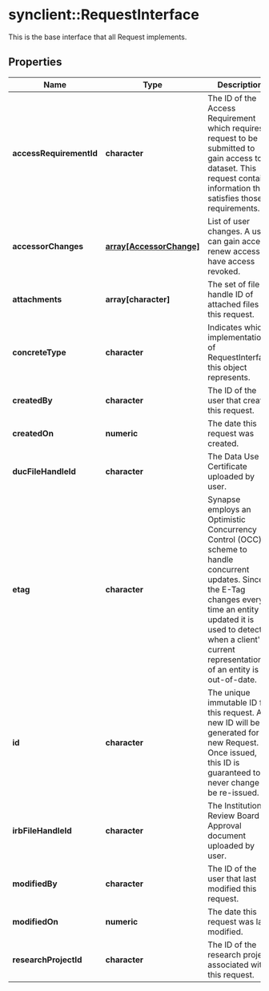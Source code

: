 # synclient::RequestInterface

This is the base interface that all Request implements.
## Properties
Name | Type | Description | Notes
------------ | ------------- | ------------- | -------------
**accessRequirementId** | **character** | The ID of the Access Requirement which requires a request to be submitted to gain access to a dataset. This request contains information that satisfies those requirements.  | [optional] 
**accessorChanges** | [**array[AccessorChange]**](AccessorChange.md) | List of user changes. A user can gain access, renew access or have access revoked. | [optional] 
**attachments** | **array[character]** | The set of file handle ID of attached files to this request. | [optional] 
**concreteType** | **character** | Indicates which implementation of RequestInterface this object represents. | [optional] 
**createdBy** | **character** | The ID of the user that created this request. | [optional] 
**createdOn** | **numeric** | The date this request was created. | [optional] 
**ducFileHandleId** | **character** | The Data Use Certificate uploaded by user. | [optional] 
**etag** | **character** | Synapse employs an Optimistic Concurrency Control (OCC) scheme to handle concurrent updates. Since the E-Tag changes every time an entity is updated it is used to detect when a client&#39;s current representation of an entity is out-of-date.  | [optional] 
**id** | **character** | The unique immutable ID for this request. A new ID will be generated for new Request. Once issued, this ID is guaranteed to never change or be re-issued.  | [optional] 
**irbFileHandleId** | **character** | The Institutional Review Board Approval document uploaded by user. | [optional] 
**modifiedBy** | **character** | The ID of the user that last modified this request. | [optional] 
**modifiedOn** | **numeric** | The date this request was last modified. | [optional] 
**researchProjectId** | **character** | The ID of the research project associated with this request. | [optional] 


